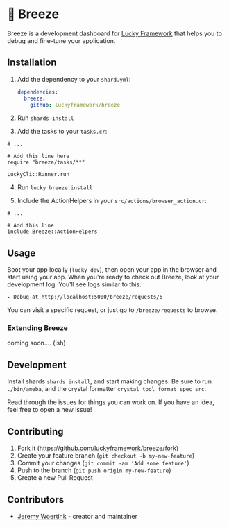 # 💨 Breeze

Breeze is a development dashboard for [Lucky Framework](https://luckyframework.org/) that helps you to debug and fine-tune your application.

## Installation

1. Add the dependency to your `shard.yml`:

   ```yaml
   dependencies:
     breeze:
       github: luckyframework/breeze
   ```

2. Run `shards install`

3. Add the tasks to your `tasks.cr`:

  ```crystal
  # ...

  # Add this line here
  require "breeze/tasks/**"

  LuckyCli::Runner.run
  ```

4. Run `lucky breeze.install`

5. Include the ActionHelpers in your `src/actions/browser_action.cr`:

  ```crystal
  # ...

  # Add this line
  include Breeze::ActionHelpers
  ```

## Usage

Boot your app locally (`lucky dev`), then open your app in the browser and start using your app.
When you're ready to check out Breeze, look at your development log. You'll see logs similar to this:

```
▸ Debug at http://localhost:5000/breeze/requests/6
```

You can visit a specific request, or just go to `/breeze/requests` to browse.

### Extending Breeze

coming soon.... (ish)


## Development

Install shards `shards install`, and start making changes. Be sure to run `./bin/ameba`, and the crystal formatter `crystal tool format spec src`.

Read through the issues for things you can work on. If you have an idea, feel free to open a new issue!

## Contributing

1. Fork it (<https://github.com/luckyframework/breeze/fork>)
2. Create your feature branch (`git checkout -b my-new-feature`)
3. Commit your changes (`git commit -am 'Add some feature'`)
4. Push to the branch (`git push origin my-new-feature`)
5. Create a new Pull Request

## Contributors

- [Jeremy Woertink](https://github.com/jwoertink) - creator and maintainer
